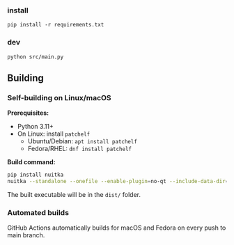 ### install
```pip install -r requirements.txt```

### dev
```python src/main.py```

## Building

### Self-building on Linux/macOS

**Prerequisites:**
- Python 3.11+
- On Linux: install `patchelf`
  - Ubuntu/Debian: `apt install patchelf`
  - Fedora/RHEL: `dnf install patchelf`

**Build command:**
```bash
pip install nuitka
nuitka --standalone --onefile --enable-plugin=no-qt --include-data-dir=assets/fonts=assets/fonts --output-dir=dist src/main.py
```

The built executable will be in the `dist/` folder.

### Automated builds
GitHub Actions automatically builds for macOS and Fedora on every push to main branch.

